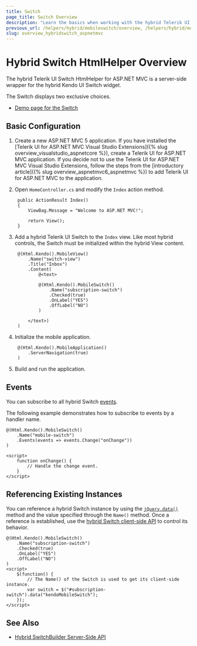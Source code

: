 ```yaml
---
title: Switch
page_title: Switch Overview
description: "Learn the basics when working with the hybrid Telerik UI Switch HtmlHelper for ASP.NET MVC."
previous_url: /helpers/hybrid/mobileswitch/overview, /helpers/hybrid/mobileswitch
slug: overview_hybridswitch_aspnetmvc
---
```


# Hybrid Switch HtmlHelper Overview

The hybrid Telerik UI Switch HtmlHelper for ASP.NET MVC is a server-side wrapper for the hybrid Kendo UI Switch widget.

The Switch displays two exclusive choices.

* [Demo page for the Switch](https://demos.telerik.com/kendo-ui/m/index#switch/mobile)

## Basic Configuration

1. Create a new ASP.NET MVC 5 application. If you have installed the [Telerik UI for ASP.NET MVC Visual Studio Extensions]({% slug overview_visualstudio_aspnetcore %}), create a Telerik UI for ASP.NET MVC application. If you decide not to use the Telerik UI for ASP.NET MVC Visual Studio Extensions, follow the steps from the [introductory article]({% slug overview_aspnetmvc6_aspnetmvc %}) to add Telerik UI for ASP.NET MVC to the application.
1. Open `HomeController.cs` and modify the `Index` action method.

        public ActionResult Index()
        {
            ViewBag.Message = "Welcome to ASP.NET MVC!";

            return View();
        }

1. Add a hybrid Telerik UI Switch to the `Index` view. Like most hybrid controls, the Switch must be initialized within the hybrid View content.

        @(Html.Kendo().MobileView()
            .Name("switch-view")
            .Title("Inbox")
            .Content(
                @<text>

                @(Html.Kendo().MobileSwitch()
                    .Name("subscription-switch")
                    .Checked(true)
                    .OnLabel("YES")
                    .OffLabel("NO")
                )

            </text>)
        )

1. Initialize the mobile application.

        @(Html.Kendo().MobileApplication()
            .ServerNavigation(true)
        )

1. Build and run the application.

## Events

You can subscribe to all hybrid Switch [events](https://docs.telerik.com/kendo-ui/api/javascript/mobile/ui/switch#events).

The following example demonstrates how to subscribe to events by a handler name.

    @(Html.Kendo().MobileSwitch()
        .Name("mobile-switch")
        .Events(events => events.Change("onChange"))
    )

    <script>
        function onChange() {
            // Handle the change event.
        }
    </script>

## Referencing Existing Instances

You can reference a hybrid Switch instance by using the [`jQuery.data()`](http://api.jquery.com/jQuery.data/) method and the value specified through the `Name()` method. Once a reference is established, use the [hybrid Switch client-side API](https://docs.telerik.com/kendo-ui/api/javascript/mobile/ui/switch#methods) to control its behavior.

    @(Html.Kendo().MobileSwitch()
        .Name("subscription-switch")
        .Checked(true)
        .OnLabel("YES")
        .OffLabel("NO")
    )
    <script>
        $(function() {
            // The Name() of the Switch is used to get its client-side instance.
            var switch = $("#subscription-switch").data("kendoMobileSwitch");
        });
    </script>

## See Also

* [Hybrid SwitchBuilder Server-Side API](https://docs.telerik.com/aspnet-mvc/api/kendo.mvc.ui.fluent/mobileswitchbuilder)
